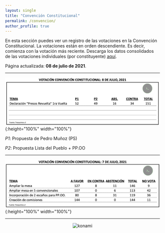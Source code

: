 ```yaml
---
layout: single
title: "Convención Constitucional"
permalink: /convencion/
author_profile: true
---
```


En esta sección puedes ver un registro de las votaciones en la Convención Constitucional. La votaciones están en orden descendiente. Es decir, comienza con la votación más reciente. Descarga los datos consolidados de las votaciones individuales (por constituyente) [aquí](https://www.dropbox.com/s/stwhpvn2z0r3wmq/votaci%C3%B3n%20presidente%20vicepresidente.xlsx?dl=0).

Página actualizada: **08 de julio de 2021**.

---

![cc](/images/rollcall/sesion_20210708.png){:height="100%" width="100%"}

*P1*: Propuesta de Pedro Muñoz (PS)

*P2*: Propuesta Lista del Pueblo + PP.OO

---

![cc](/images/rollcall/sesion_20210707.jpg){:height="100%" width="100%"}

---
<!-- NES -->
<style>
.aligncenter {
    text-align: center;
}
</style>
<p class="aligncenter">
    <img src="/images/nes.png" width="30" height="30" alt="konami" />
</p>

<!-- Favicon -->
<link rel="apple-touch-icon" sizes="180x180" href="/apple-touch-icon.png">
<link rel="icon" type="image/png" sizes="32x32" href="/favicon-32x32.png">
<link rel="icon" type="image/png" sizes="16x16" href="/favicon-16x16.png">
<link rel="manifest" href="/site.webmanifest">
<link rel="mask-icon" href="/safari-pinned-tab.svg" color="#5bbad5">
<meta name="msapplication-TileColor" content="#b91d47">
<meta name="theme-color" content="#ffffff">
